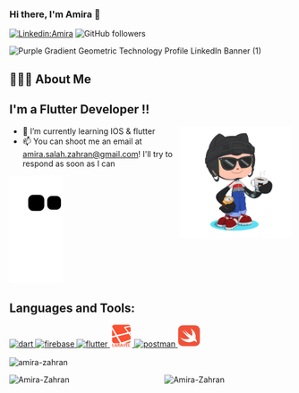 ### Hi there, I'm Amira 👋

[![Linkedin:Amira](https://img.shields.io/badge/-Amira-blue?style=flat-square&logo=Linkedin&logoColor=white&link=https://www.linkedin.com/in/amira-zahran-87b556175/)](https://www.linkedin.com/in/amira-zahran-87b556175/)
![GitHub followers](https://img.shields.io/github/followers/Amira-Zahran?label=Follow&style=social)

![Purple Gradient Geometric Technology Profile LinkedIn Banner  (1)](https://user-images.githubusercontent.com/88105077/157883808-762a27a1-c1c5-447c-80a1-fb892f511393.png)


## 👨🏻‍💻 About Me

## I'm a Flutter Developer !!

<img alt="Night Coding" src="https://raw.githubusercontent.com/AhmedFathyDev/AhmedFathyDev/main/GitHub.png" align="right" height="200"/>

- 🌱 I’m currently learning IOS & flutter
- 📫 You can shoot me an email at amira.salah.zahran@gmail.com! I'll try to respond as soon as I can

<img src="https://github.com/Amira-Zahran/Amira-zahran/blob/output/github-contribution-grid-snake.svg" alt="Snake"/>

## Languages and Tools: 
<p align="left"> <a href="https://dart.dev" target="_blank" rel="noreferrer"> <img src="https://www.vectorlogo.zone/logos/dartlang/dartlang-icon.svg" alt="dart" width="40" height="40"/> </a> <a href="https://firebase.google.com/" target="_blank" rel="noreferrer"> <img src="https://www.vectorlogo.zone/logos/firebase/firebase-icon.svg" alt="firebase" width="40" height="40"/> </a> <a href="https://flutter.dev" target="_blank" rel="noreferrer"> <img src="https://www.vectorlogo.zone/logos/flutterio/flutterio-icon.svg" alt="flutter" width="40" height="40"/> </a> <a href="https://laravel.com/" target="_blank" rel="noreferrer"> <img src="https://raw.githubusercontent.com/devicons/devicon/master/icons/laravel/laravel-plain-wordmark.svg" alt="laravel" width="40" height="40"/> </a> <a href="https://postman.com" target="_blank" rel="noreferrer"> <img src="https://www.vectorlogo.zone/logos/getpostman/getpostman-icon.svg" alt="postman" width="40" height="40"/> </a> <a href="https://developer.apple.com/swift/" target="_blank" rel="noreferrer"> <img src="https://raw.githubusercontent.com/devicons/devicon/master/icons/swift/swift-original.svg" alt="swift" width="40" height="40"/> </a> </p>


<p><img align="center" src="https://github-readme-streak-stats.herokuapp.com/?user=amira-zahran&show_icons=true&include_all_commits=true&theme=radical&hide_border=true" alt="amira-zahran" /></p>


<p align="left"><img width="45%" align="left" src="https://github-readme-stats.vercel.app/api?username=Amira-Zahran&show_icons=true&include_all_commits=true&theme=radical&hide_border=true" alt="Amira-Zahran" /></p>
<p align="right">



  <img width="45%" align="right" sy src="https://github-readme-stats.vercel.app/api/top-langs/?username=Amira-Zahran&layout=compact&theme=radical&hide_border=true" alt="Amira-Zahran" /></p>

